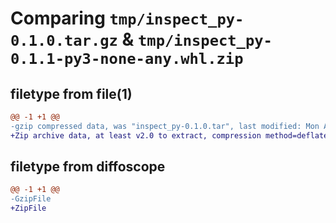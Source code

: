 # Comparing `tmp/inspect_py-0.1.0.tar.gz` & `tmp/inspect_py-0.1.1-py3-none-any.whl.zip`

## filetype from file(1)

```diff
@@ -1 +1 @@
-gzip compressed data, was "inspect_py-0.1.0.tar", last modified: Mon Apr 29 07:02:59 2024, max compression
+Zip archive data, at least v2.0 to extract, compression method=deflate
```

## filetype from diffoscope

```diff
@@ -1 +1 @@
-GzipFile
+ZipFile
```

